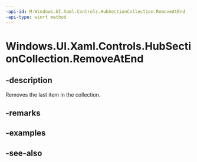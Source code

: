 ```yaml
---
-api-id: M:Windows.UI.Xaml.Controls.HubSectionCollection.RemoveAtEnd
-api-type: winrt method
---
```


<!-- Method syntax
public void RemoveAtEnd()
-->

# Windows.UI.Xaml.Controls.HubSectionCollection.RemoveAtEnd

## -description
Removes the last item in the collection.



## -remarks

## -examples

## -see-also
